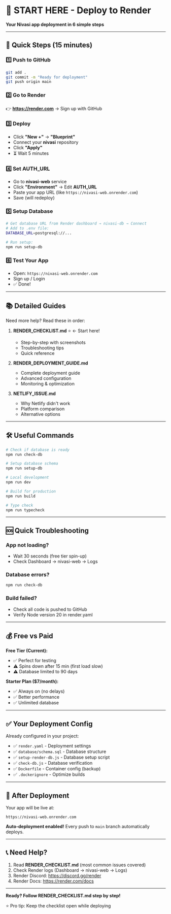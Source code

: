 # 🚀 START HERE - Deploy to Render

**Your Nivasi app deployment in 6 simple steps**

---

## 🎯 Quick Steps (15 minutes)

### 1️⃣ Push to GitHub
```bash
git add .
git commit -m "Ready for deployment"
git push origin main
```

### 2️⃣ Go to Render
👉 **https://render.com** → Sign up with GitHub

### 3️⃣ Deploy
- Click **"New +"** → **"Blueprint"**
- Connect your **nivasi** repository
- Click **"Apply"**
- ⏳ Wait 5 minutes

### 4️⃣ Set AUTH_URL
- Go to **nivasi-web** service
- Click **"Environment"** → Edit **AUTH_URL**
- Paste your app URL (like `https://nivasi-web.onrender.com`)
- Save (will redeploy)

### 5️⃣ Setup Database
```bash
# Get database URL from Render dashboard → nivasi-db → Connect
# Add to .env file:
DATABASE_URL=postgresql://...

# Run setup:
npm run setup-db
```

### 6️⃣ Test Your App
- Open: `https://nivasi-web.onrender.com`
- Sign up / Login
- ✅ Done!

---

## 📚 Detailed Guides

Need more help? Read these in order:

1. **RENDER_CHECKLIST.md** ⭐ ← Start here!
   - Step-by-step with screenshots
   - Troubleshooting tips
   - Quick reference

2. **RENDER_DEPLOYMENT_GUIDE.md**
   - Complete deployment guide
   - Advanced configuration
   - Monitoring & optimization

3. **NETLIFY_ISSUE.md**
   - Why Netlify didn't work
   - Platform comparison
   - Alternative options

---

## 🛠️ Useful Commands

```bash
# Check if database is ready
npm run check-db

# Setup database schema
npm run setup-db

# Local development
npm run dev

# Build for production
npm run build

# Type check
npm run typecheck
```

---

## 🆘 Quick Troubleshooting

### App not loading?
- Wait 30 seconds (free tier spin-up)
- Check Dashboard → nivasi-web → Logs

### Database errors?
```bash
npm run check-db
```

### Build failed?
- Check all code is pushed to GitHub
- Verify Node version 20 in render.yaml

---

## 💰 Free vs Paid

**Free Tier (Current):**
- ✅ Perfect for testing
- ⚠️ Spins down after 15 min (first load slow)
- ⚠️ Database limited to 90 days

**Starter Plan ($7/month):**
- ✅ Always on (no delays)
- ✅ Better performance
- ✅ Unlimited database

---

## ✅ Your Deployment Config

Already configured in your project:

- ✅ `render.yaml` - Deployment settings
- ✅ `database/schema.sql` - Database structure
- ✅ `setup-render-db.js` - Database setup script
- ✅ `check-db.js` - Database verification
- ✅ `Dockerfile` - Container config (backup)
- ✅ `.dockerignore` - Optimize builds

---

## 🎉 After Deployment

Your app will be live at:
```
https://nivasi-web.onrender.com
```

**Auto-deployment enabled!**
Every push to `main` branch automatically deploys.

---

## 📞 Need Help?

1. Read **RENDER_CHECKLIST.md** (most common issues covered)
2. Check Render logs (Dashboard → nivasi-web → Logs)
3. Render Discord: https://discord.gg/render
4. Render Docs: https://render.com/docs

---

**Ready? Follow RENDER_CHECKLIST.md step by step!**

⭐ Pro tip: Keep the checklist open while deploying

